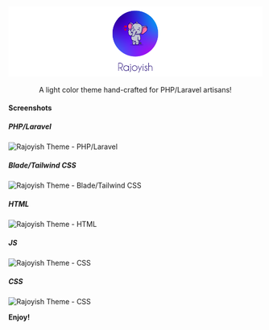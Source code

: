 ![Rajoyish-VSCode-Theme-Cover](images/Rajoyish-Theme-cover.png)

<div align="center">
A light color theme hand-crafted for PHP/Laravel artisans!
</div>

#### Screenshots

##### PHP/Laravel

![Rajoyish Theme - PHP/Laravel](https://i.ibb.co/fSmZCyF/rajoyish-vscode-theme-v4-LARAVEL-PHP.png)

##### Blade/Tailwind CSS

![Rajoyish Theme - Blade/Tailwind CSS](https://i.ibb.co/SPkwKz7/rajoyish-vscode-theme-v4-BLADE.png)

##### HTML

![Rajoyish Theme - HTML](https://i.ibb.co/P9Z83WV/rajoyish-vscode-theme-v4-HTML.png)

##### JS

![Rajoyish Theme - CSS](https://i.ibb.co/cgRhPVT/rajoyish-vscode-theme-v4-JS.png)

##### CSS

![Rajoyish Theme - CSS](https://i.ibb.co/V2dJ5Mk/rajoyish-vscode-theme-v4-CSS.png)

**Enjoy!**
